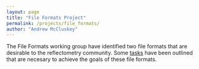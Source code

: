 ```yaml
---
layout: page
title: "File Formats Project"
permalink: /projects/file_formats/
author: "Andrew McCluskey"
---
```


The File Formats working group have identified two file formats that are desirable to the reflectometry community.
Some [tasks](./tasks) have been outlined that are necesary to achieve the goals of these file formats.

